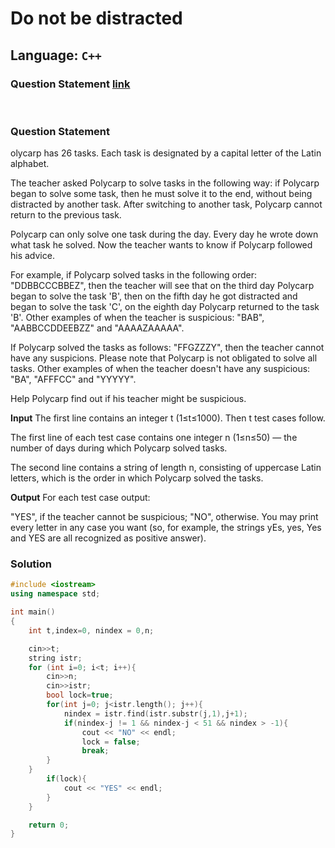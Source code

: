 # Do not be distracted

## Language: `C++`

### Question Statement [link](https://codeforces.com/contest/1520/problem/A)

&nbsp;

### **Question Statement**

olycarp has 26 tasks. Each task is designated by a capital letter of the Latin alphabet.

The teacher asked Polycarp to solve tasks in the following way: if Polycarp began to solve some task, then he must solve it to the end, without being distracted by another task. After switching to another task, Polycarp cannot return to the previous task.

Polycarp can only solve one task during the day. Every day he wrote down what task he solved. Now the teacher wants to know if Polycarp followed his advice.

For example, if Polycarp solved tasks in the following order: "DDBBCCCBBEZ", then the teacher will see that on the third day Polycarp began to solve the task 'B', then on the fifth day he got distracted and began to solve the task 'C', on the eighth day Polycarp returned to the task 'B'. Other examples of when the teacher is suspicious: "BAB", "AABBCCDDEEBZZ" and "AAAAZAAAAA".

If Polycarp solved the tasks as follows: "FFGZZZY", then the teacher cannot have any suspicions. Please note that Polycarp is not obligated to solve all tasks. Other examples of when the teacher doesn't have any suspicious: "BA", "AFFFCC" and "YYYYY".

Help Polycarp find out if his teacher might be suspicious.

**Input**
The first line contains an integer t (1≤t≤1000). Then t test cases follow.

The first line of each test case contains one integer n (1≤n≤50) — the number of days during which Polycarp solved tasks.

The second line contains a string of length n, consisting of uppercase Latin letters, which is the order in which Polycarp solved the tasks.

**Output**
For each test case output:

"YES", if the teacher cannot be suspicious;
"NO", otherwise.
You may print every letter in any case you want (so, for example, the strings yEs, yes, Yes and YES are all recognized as positive answer).

### **Solution**

```cpp
#include <iostream>
using namespace std;

int main()
{
    int t,index=0, nindex = 0,n;

    cin>>t;
    string istr;
    for (int i=0; i<t; i++){
        cin>>n;
        cin>>istr;
        bool lock=true;
        for(int j=0; j<istr.length(); j++){
            nindex = istr.find(istr.substr(j,1),j+1);
            if(nindex-j != 1 && nindex-j < 51 && nindex > -1){
                cout << "NO" << endl;
                lock = false;
                break;
        }
    }
        if(lock){
            cout << "YES" << endl;
        }
    }

    return 0;
}
```
